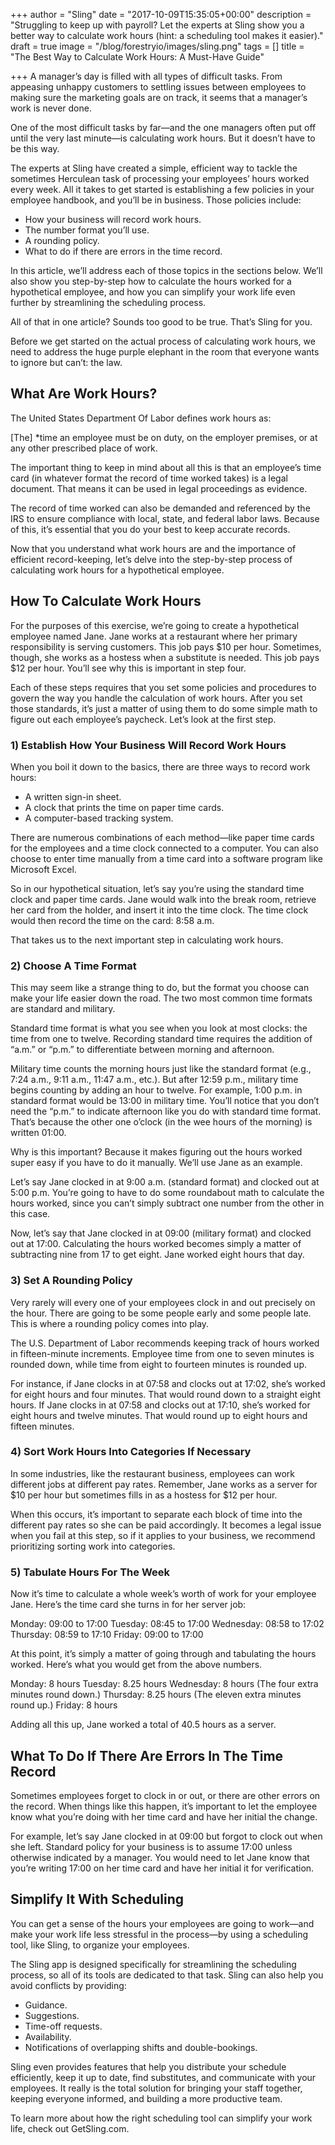 +++
author = "Sling"
date = "2017-10-09T15:35:05+00:00"
description = "Struggling to keep up with payroll? Let the experts at Sling show you a better way to calculate work hours (hint: a scheduling tool makes it easier)."
draft = true
image = "/blog/forestryio/images/sling.png"
tags = []
title = "The Best Way to Calculate Work Hours: A Must-Have Guide"

+++
A manager’s day is filled with all types of difficult tasks. From appeasing unhappy customers to settling issues between employees to making sure the marketing goals are on track, it seems that a manager’s work is never done. 

One of the most difficult tasks by far—and the one managers often put off until the very last minute—is calculating work hours. But it doesn’t have to be this way.

The experts at Sling have created a simple, efficient way to tackle the sometimes Herculean task of processing your employees’ hours worked every week. All it takes to get started is establishing a few policies in your employee handbook, and you’ll be in business. Those policies include:

* How your business will record work hours.
* The number format you’ll use.
* A rounding policy.
* What to do if there are errors in the time record.

In this article, we’ll address each of those topics in the sections below. We’ll also show you step-by-step how to calculate the hours worked for a hypothetical employee, and how you can simplify your work life even further by streamlining the scheduling process. 

All of that in one article? Sounds too good to be true. That’s Sling for you.

Before we get started on the actual process of calculating work hours, we need to address the huge purple elephant in the room that everyone wants to ignore but can’t: the law.
## What Are Work Hours?

The United States Department Of Labor defines work hours as:

[The] *time an employee must be on duty, on the employer premises, or at any other prescribed place of work.

The important thing to keep in mind about all this is that an employee’s time card (in whatever format the record of time worked takes) is a legal document. That means it can be used in legal proceedings as evidence. 

The record of time worked can also be demanded and referenced by the IRS to ensure compliance with local, state, and federal labor laws. Because of this, it’s essential that you do your best to keep accurate records.

Now that you understand what work hours are and the importance of efficient record-keeping, let’s delve into the step-by-step process of calculating work hours for a hypothetical employee.
## How To Calculate Work Hours

For the purposes of this exercise, we’re going to create a hypothetical employee named Jane. Jane works at a restaurant where her primary responsibility is serving customers. This job pays $10 per hour. Sometimes, though, she works as a hostess when a substitute is needed. This job pays $12 per hour. You’ll see why this is important in step four.

Each of these steps requires that you set some policies and procedures to govern the way you handle the calculation of work hours. After you set those standards, it’s just a matter of using them to do some simple math to figure out each employee’s paycheck. Let’s look at the first step.
### 1) Establish How Your Business Will Record Work Hours
When you boil it down to the basics, there are three ways to record work hours:

* A written sign-in sheet.
* A clock that prints the time on paper time cards.
* A computer-based tracking system.

There are numerous combinations of each method—like paper time cards for the employees and a time clock connected to a computer. You can also choose to enter time manually from a time card into a software program like Microsoft Excel. 

So in our hypothetical situation, let’s say you’re using the standard time clock and paper time cards. Jane would walk into the break room, retrieve her card from the holder, and insert it into the time clock. The time clock would then record the time on the card: 8:58 a.m.

That takes us to the next important step in calculating work hours.
### 2) Choose A Time Format
This may seem like a strange thing to do, but the format you choose can make your life easier down the road. The two most common time formats are standard and military. 

Standard time format is what you see when you look at most clocks: the time from one to twelve. Recording standard time requires the addition of “a.m.” or “p.m.” to differentiate between morning and afternoon.

Military time counts the morning hours just like the standard format (e.g., 7:24 a.m., 9:11 a.m., 11:47 a.m., etc.). But after 12:59 p.m., military time begins counting by adding an hour to twelve. For example, 1:00 p.m. in standard format would be 13:00 in military time. You’ll notice that you don’t need the “p.m.” to indicate afternoon like you do with standard time format. That’s because the other one o’clock (in the wee hours of the morning) is written 01:00.

Why is this important? Because it makes figuring out the hours worked super easy if you have to do it manually. We’ll use Jane as an example.

Let’s say Jane clocked in at 9:00 a.m. (standard format) and clocked out at 5:00 p.m. You’re going to have to do some roundabout math to calculate the hours worked, since you can’t simply subtract one number from the other in this case.

Now, let’s say that Jane clocked in at 09:00 (military format) and clocked out at 17:00. Calculating the hours worked becomes simply a matter of subtracting nine from 17 to get eight. Jane worked eight hours that day.
### 3) Set A Rounding Policy
Very rarely will every one of your employees clock in and out precisely on the hour. There are going to be some people early and some people late. This is where a rounding policy comes into play. 

The U.S. Department of Labor recommends keeping track of hours worked in fifteen-minute increments. Employee time from one to seven minutes is rounded down, while time from eight to fourteen minutes is rounded up.

For instance, if Jane clocks in at 07:58 and clocks out at 17:02, she’s worked for eight hours and four minutes. That would round down to a straight eight hours. If Jane clocks in at 07:58 and clocks out at 17:10, she’s worked for eight hours and twelve minutes. That would round up to eight hours and fifteen minutes.
### 4) Sort Work Hours Into Categories If Necessary
In some industries, like the restaurant business, employees can work different jobs at different pay rates. Remember, Jane works as a server for $10 per hour but sometimes fills in as a hostess for $12 per hour. 

When this occurs, it’s important to separate each block of time into the different pay rates so she can be paid accordingly. It becomes a legal issue when you fail at this step, so if it applies to your business, we recommend prioritizing sorting work into categories.
### 5) Tabulate Hours For The Week


Now it’s time to calculate a whole week’s worth of work for your employee Jane. Here’s the time card she turns in for her server job:

Monday:	    09:00 to 17:00
Tuesday:	08:45 to 17:00
Wednesday:	08:58 to 17:02
Thursday:	08:59 to 17:10
Friday:		09:00 to 17:00

At this point, it’s simply a matter of going through and tabulating the hours worked. Here’s what you would get from the above numbers.

Monday:	    8 hours
Tuesday:	8.25 hours
Wednesday:	8 hours (The four extra minutes round down.)
Thursday:	8.25 hours (The eleven extra minutes round up.)
Friday:		8 hours

Adding all this up, Jane worked a total of 40.5 hours as a server.
## What To Do If There Are Errors In The Time Record
Sometimes employees forget to clock in or out, or there are other errors on the record. When things like this happen, it’s important to let the employee know what you’re doing with her time card and have her initial the change. 

For example, let’s say Jane clocked in at 09:00 but forgot to clock out when she left. Standard policy for your business is to assume 17:00 unless otherwise indicated by a manager. You would need to let Jane know that you’re writing 17:00 on her time card and have her initial it for verification.
## Simplify It With Scheduling
You can get a sense of the hours your employees are going to work—and make your work life less stressful in the process—by using a scheduling tool, like Sling, to organize your employees.
 
The Sling app is designed specifically for streamlining the scheduling process, so all of its tools are dedicated to that task. Sling can also help you avoid conflicts by providing:

* Guidance.
* Suggestions.
* Time-off requests.
* Availability.
* Notifications of overlapping shifts and double-bookings.

Sling even provides features that help you distribute your schedule efficiently, keep it up to date, find substitutes, and communicate with your employees. It really is the total solution for bringing your staff together, keeping everyone informed, and building a more productive team. 

To learn more about how the right scheduling tool can simplify your work life, check out GetSling.com.